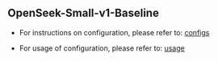 ## OpenSeek-Small-v1-Baseline

- For instructions on configuration, please refer to: [configs](../README.md)

- For usage of configuration, please refer to: [usage](../../docs/data_mixture_exp.md)